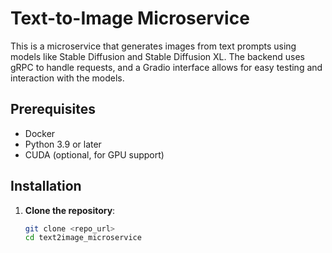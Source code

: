 # Text-to-Image Microservice

This is a microservice that generates images from text prompts using models like Stable Diffusion and Stable Diffusion XL. The backend uses gRPC to handle requests, and a Gradio interface allows for easy testing and interaction with the models.

## Prerequisites

- Docker
- Python 3.9 or later
- CUDA (optional, for GPU support)

## Installation

1. **Clone the repository**:
   ```bash
   git clone <repo_url>
   cd text2image_microservice
